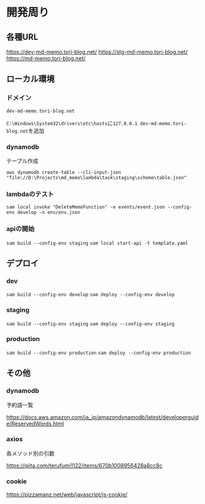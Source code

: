 # 開発周り

## 各種URL

<https://dev-md-memo.tori-blog.net/>
<https://stg-md-memo.tori-blog.net/>
<https://md-memo.tori-blog.net/>

## ローカル環境

### ドメイン

`dev-md-memo.tori-blog.net`

`C:\Windows\System32\drivers\etc\hosts`に`127.0.0.1 dev-md-memo.tori-blog.net`を追加

### dynamodb

テーブル作成

`aws dynamodb create-table --cli-input-json "file://D:\Projects\md_memo\lambda\task\staging\scheme\table.json"`

### lambdaのテスト

`sam local invoke "DeleteMemoFunction" -e events/event.json --config-env develop -n env/env.json`

### apiの開始

`sam build --config-env staging`
`sam local start-api -t template.yaml`

## デプロイ

### dev

`sam build --config-env develop`
`sam deploy --config-env develop`

### staging

`sam build --config-env staging`
`sam deploy --config-env staging`

### production

`sam build --config-env production`
`sam deploy --config-env production`

## その他

### dynamodb

予約語一覧

<https://docs.aws.amazon.com/ja_jp/amazondynamodb/latest/developerguide/ReservedWords.html>

### axios

各メソッド別の引数

<https://qiita.com/terufumi1122/items/670b1008956428a8cc8c>

### cookie

<https://pizzamanz.net/web/javascript/js-cookie/>
